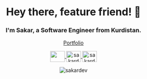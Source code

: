 <h1 align="center">Hey there, feature friend! 👋</h1>
<h3 align="center">I'm Sakar, a Software Engineer from Kurdistan.</h3>

<p align="center"><a  href="https://www.sakar.dev/" target="blank">Portfolio</a></p>

<p align="center">
<a href="https://stackoverflow.com/users/19771417/sakar" target="_blank">
<img align="center" src="https://raw.githubusercontent.com/rahuldkjain/github-profile-readme-generator/master/src/images/icons/Social/stack-overflow.svg" alt="" height="30" width="40" />
</a>

<a href="https://twitter.com/Sakar_Hamasaeed" target="_blank">
<img align="center" src="https://raw.githubusercontent.com/rahuldkjain/github-profile-readme-generator/master/src/images/icons/Social/twitter.svg" alt="sakardev" height="30" width="40" />
</a>

<a href="https://www.facebook.com/sakarrr/" target="_blank">
<img align="center" src="https://raw.githubusercontent.com/rahuldkjain/github-profile-readme-generator/master/src/images/icons/Social/facebook.svg" alt="sakardev" height="30" width="40" />
</a>
</p>

<p align="center">
<img src="https://komarev.com/ghpvc/?username=sakardev&label=Profile%20views&color=0e75b6&style=flat" alt="sakardev" /> 
</p>
